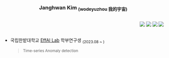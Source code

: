 <div align="center">
  
  ### Janghwan Kim <sub>(wodeyuzhou 我的宇宙)</sub>
    
  <a></a> 
  ---

</div>

<a href="https://solved.ac/wodeyuzhou"><img align="right" src="http://mazassumnida.wtf/api/v2/generate_badge?boj=wodeyuzhou&theme=dark"/></a>

<div align="right">
  <img src="https://road-to-kaggle-grandmaster.vercel.app/api/badges/wodeyuzhou/competition/light">
  <img src="https://road-to-kaggle-grandmaster.vercel.app/api/badges/wodeyuzhou/dataset/light">
  <img src="https://road-to-kaggle-grandmaster.vercel.app/api/badges/wodeyuzhou/discussion/light">
</div>

  <a></a>
  ---
- 국립한밭대학교 [EffAI Lab](https://effailab.hanbat.ac.kr) 학부연구생 <sub>(2023.08 ~ )</sub>
  ><sub>Time-series Anomaly detection</sub>

